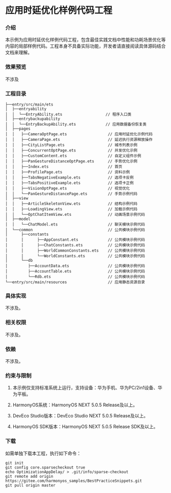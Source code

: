 # 应用时延优化样例代码工程

### 介绍

本示例为应用时延优化样例代码工程，包含最佳实践文档中性能和功耗场景优化等内容的局部样例代码。工程本身不具备实际功能，开发者请直接阅读具体源码结合文档来理解。


### 效果预览

不涉及

### 工程目录
```
├──entry/src/main/ets
│  ├──entryability
│  │  └──EntryAbility.ets                   // 程序入口类
│  ├──entrybackupability
│  │  └──EntryBackupAbility.ets             // 应用数据备份恢复类
│  ├──pages
│  │   ├──CameraOptPage.ets                  // 应用时延优化示例代码
│  │   ├──CameraPage.ets                     // 延迟执行资源释放操作
│  │   ├──CityListPage.ets                   // 城市列表示例
│  │   ├──ConcurrentOptPage.ets              // 并发优化示例
│  │   ├──CustomContent.ets                  // 自定义组件示例
│  │   ├──PanGestureDistanceOptPage.ets      // 手势优化示例
│  │   ├──Index.ets                          // 首页
│  │   ├──ProfilePage.ets                    // 资料示例
│  │   ├──TabsNegativeExample.ets            // 选项卡反例
│  │   ├──TabsPositiveExample.ets            // 选项卡正例
│  │   ├──VisionOptPage.ets                  // 视觉优化
│  │   └──PanGestureDistancePage.ets         // 手势示例代码
│  ├──view
│  │   ├──ArticleSkeletonView.ets            // 结构示例代码
│  │   ├──LoadingView.ets                    // 加载示例代码
│  │   └──OptChatItemView.ets                // 动画场景示例代码
│  ├──model
│  │   └──ChatModel.ets                      // 聊天模块示例代码
│  └──common                                 // 公共模块示例代码
│      ├──constants
│      │      ├──AppConstant.ets             // 公共模块示例代码
│      │      ├──ChatConstants.ets           // 公共模块示例代码
│      │      ├──WorldCommonConstants.ets    // 公共模块示例代码
│      │      └──WorldConstants.ets          // 公共模块示例代码
│      └──db
│         ├──AccountData.ets                 // 公共模块示例代码
│         ├──AccountTable.ets                // 公共模块示例代码
│         └──Rdb.ets                         // 公共模块示例代码
└──entry/src/main/resources                  // 应用静态资源目录
```

### 具体实现

不涉及。

### 相关权限

不涉及。

### 依赖

不涉及。

###  约束与限制

1. 本示例仅支持标准系统上运行，支持设备：华为手机、华为PC/2in1设备、华为平板。

2. HarmonyOS系统：HarmonyOS NEXT 5.0.5 Release及以上。

3. DevEco Studio版本：DevEco Studio NEXT 5.0.5 Release及以上。

4. HarmonyOS SDK版本：HarmonyOS NEXT 5.0.5 Release SDK及以上。

### 下载

如需单独下载本工程，执行如下命令：
```
git init
git config core.sparsecheckout true
echo OptimizationAppDelay/ > .git/info/sparse-checkout
git remote add origin https://gitee.com/harmonyos_samples/BestPracticeSnippets.git
git pull origin master
```